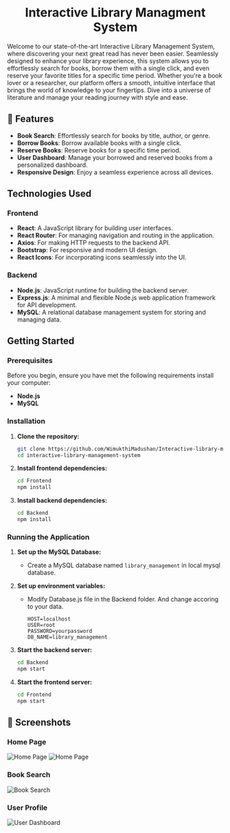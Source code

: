 <h1 align="center">Interactive Library Managment System</h1>

Welcome to our state-of-the-art Interactive Library Management System, where discovering your next great read has never been easier. Seamlessly designed to enhance your library experience, this system allows you to effortlessly search for books, borrow them with a single click, and even reserve your favorite titles for a specific time period. Whether you're a book lover or a researcher, our platform offers a smooth, intuitive interface that brings the world of knowledge to your fingertips. Dive into a universe of literature and manage your reading journey with style and ease.

## 🚀 Features

- **Book Search**: Effortlessly search for books by title, author, or genre.
- **Borrow Books**: Borrow available books with a single click.
- **Reserve Books**: Reserve books for a specific time period.
- **User Dashboard**: Manage your borrowed and reserved books from a personalized dashboard.
- **Responsive Design**: Enjoy a seamless experience across all devices.
## Technologies Used
### Frontend
- **React**: A JavaScript library for building user interfaces.
- **React Router**: For managing navigation and routing in the application.
- **Axios**: For making HTTP requests to the backend API.
- **Bootstrap**: For responsive and modern UI design.
- **React Icons**: For incorporating icons seamlessly into the UI.

### Backend
- **Node.js**: JavaScript runtime for building the backend server.
- **Express.js**: A minimal and flexible Node.js web application framework for API development.
- **MySQL**: A relational database management system for storing and managing data.

## Getting Started

### Prerequisites

Before you begin, ensure you have met the following requirements install your computer:

- **Node.js**
- **MySQL** 

### Installation
1. **Clone the repository:**
    ```bash
   git clone https://github.com/WimukthiMadushan/Interactive-library-management-system-.git
   cd interactive-library-management-system
    
2. **Install frontend dependencies:**

   ```bash
   cd Frontend
   npm install


3. **Install backend dependencies:**

   ```bash
   cd Backend
   npm install

### Running the Application

1. **Set up the MySQL Database:**

   - Create a MySQL database named `library_management` in local mysql database.

2. **Set up environment variables:**

   - Modify Database.js file in the Backend folder. And change accoring to your data.

     ```plaintext
     HOST=localhost
     USER=root
     PASSWORD=yourpassword
     DB_NAME=library_management
     ```

3. **Start the backend server:**

   ```bash
   cd Backend
   npm start

4. **Start the frontend server:**

   ```bash
   cd Frontend
   npm start

   
## 📸 Screenshots

### Home Page
![Home Page](./Resources/Home-Page-01.png)
![Home Page](./Resources/Home-Page-02.png)

### Book Search
![Book Search](./Resources/Search-Books.png)

### User Profile
![User Dashboard](./Resources/Profile.png)





